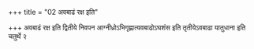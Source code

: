 +++
title = "02 अवबाढं रक्ष इति"

+++
अवबाढं रक्ष इति द्वितीये निवपन आग्नीध्रोऽभिगृह्णात्यवबाढोऽघशंस इति तृतीयेऽवबाढा यातुधाना इति चतुर्थे २